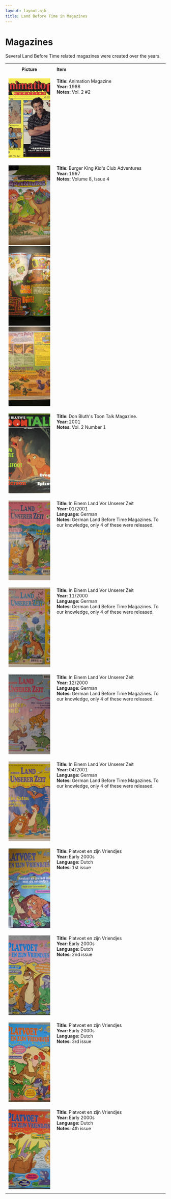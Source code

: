 ```yaml
---
layout: layout.njk
title: Land Before Time in Magazines
---
```


# Magazines

Several Land Before Time related magazines were created over the years.


<div class="table-wrapper">
  <table>
  <tr>
    <th style="width:20%; vertical-align:top; padding:10px;">
      <strong>Picture</strong>
    </th>
    <th style="text-align: left; padding:10px;">
      <strong>Item</strong>
    </th>
  </tr>

  <tr>
    <td style="width:30%; text-align: center; vertical-align:top; padding:10px;">
      <a href="/images/media/magazines/animationmagazine.jpg" data-lightbox="books" data-title="Animation Magazine">
        <div class="img-box">
          <img src="/images/media/magazines/animationmagazine.jpg" alt="Animation Magazine" style="height:250px; object-fit:cover;" />
        </div>
      </a>
    </td>
    <td style="vertical-align:top; padding:10px;">
      <strong>Title:</strong> Animation Magazine<br/>
      <strong>Year:</strong> 1988<br/>
      <strong>Notes:</strong> Vol. 2 #2<br/>
    </td>
  </tr>


<tr>
    <td style="width:30%; text-align: center; vertical-align:top; padding:10px;">
      <a href="/images/media/magazines/adventuresmagazine.jpg" data-lightbox="books" data-title="Burger King Kid's Club Adventures">
        <div class="img-box">
          <img src="/images/media/magazines/adventuresmagazine.jpg" alt="Burger King Kid's Club Adventures" style="height:250px; object-fit:cover;" />
        </div>
      </a>
      <a href="/images/media/magazines/adventuresmagazine-1.jpg" data-lightbox="books" data-title="Burger King Kid's Club Adventures">
        <div class="img-box">
          <img src="/images/media/magazines/adventuresmagazine-1.jpg" alt="Burger King Kid's Club Adventures" style="height:250px; object-fit:cover;" />
        </div>
      </a>
      <a href="/images/media/magazines/adventuresmagazine-3.jpg" data-lightbox="books" data-title="Burger King Kid's Club Adventures">
        <div class="img-box">
          <img src="/images/media/magazines/adventuresmagazine-3.jpg" alt="Burger King Kid's Club Adventures" style="height:250px; object-fit:cover;" />
        </div>
      </a>
    </td>
    <td style="vertical-align:top; padding:10px;">
      <strong>Title:</strong> Burger King Kid's Club Adventures<br/>
      <strong>Year:</strong> 1997<br/>
      <strong>Notes:</strong> Volume 8, Issue 4<br/>
    </td>
  </tr>

<tr>
    <td style="width:30%; text-align: center; vertical-align:top; padding:10px;">
      <a href="/images/media/magazines/donbluthstoontalk.jpg" data-lightbox="books" data-title="Don Bluth's Toon Talk Magazine.">
        <div class="img-box">
          <img src="/images/media/magazines/donbluthstoontalk.jpg" alt="Don Bluth's Toon Talk Magazine." style="height:250px; object-fit:cover;" />
        </div>
      </a>
    </td>
    <td style="vertical-align:top; padding:10px;">
      <strong>Title:</strong> Don Bluth's Toon Talk Magazine.<br/>
      <strong>Year:</strong> 2001<br/>
      <strong>Notes:</strong> Vol. 2 Number 1<br/>
    </td>
  </tr>

<tr>
    <td style="width:30%; text-align: center; vertical-align:top; padding:10px;">
      <a href="/images/media/magazines/de1.jpg" data-lightbox="books" data-title="In Einem Land Vor Unserer Zeit">
        <div class="img-box">
          <img src="/images/media/magazines/de1.jpg" alt="In Einem Land Vor Unserer Zeit" style="height:250px; object-fit:cover;" />
        </div>
      </a>
    </td>
    <td style="vertical-align:top; padding:10px;">
      <strong>Title:</strong> In Einem Land Vor Unserer Zeit<br/>
      <strong>Year:</strong> 01/2001<br/>
      <strong>Language:</strong> German<br/>
      <strong>Notes:</strong> German Land Before Time Magazines. To our knowledge, only 4 of these were released.<br/>
    </td>
  </tr>

  <tr>
    <td style="width:30%; text-align: center; vertical-align:top; padding:10px;">
      <a href="/images/media/magazines/de3.jpg" data-lightbox="books" data-title="In Einem Land Vor Unserer Zeit">
        <div class="img-box">
          <img src="/images/media/magazines/de3.jpg" alt="In Einem Land Vor Unserer Zeit" style="height:250px; object-fit:cover;" />
        </div>
      </a>
    </td>
    <td style="vertical-align:top; padding:10px;">
      <strong>Title:</strong> In Einem Land Vor Unserer Zeit<br/>
      <strong>Year:</strong> 11/2000<br/>
      <strong>Language:</strong> German<br/>
      <strong>Notes:</strong> German Land Before Time Magazines. To our knowledge, only 4 of these were released.<br/>
    </td>
  </tr>

<tr>
    <td style="width:30%; text-align: center; vertical-align:top; padding:10px;">
      <a href="/images/media/magazines/de2.jpg" data-lightbox="books" data-title="In Einem Land Vor Unserer Zeit">
        <div class="img-box">
          <img src="/images/media/magazines/de2.jpg" alt="In Einem Land Vor Unserer Zeit" style="height:250px; object-fit:cover;" />
        </div>
      </a>
    </td>
    <td style="vertical-align:top; padding:10px;">
      <strong>Title:</strong> In Einem Land Vor Unserer Zeit<br/>
      <strong>Year:</strong> 12/2000<br/>
      <strong>Language:</strong> German<br/>
      <strong>Notes:</strong> German Land Before Time Magazines. To our knowledge, only 4 of these were released.<br/>
    </td>
  </tr>

<tr>
    <td style="width:30%; text-align: center; vertical-align:top; padding:10px;">
      <a href="/images/media/magazines/de4.jpg" data-lightbox="books" data-title="In Einem Land Vor Unserer Zeit">
        <div class="img-box">
          <img src="/images/media/magazines/de4.jpg" alt="In Einem Land Vor Unserer Zeit" style="height:250px; object-fit:cover;" />
        </div>
      </a>
    </td>
    <td style="vertical-align:top; padding:10px;">
      <strong>Title:</strong> In Einem Land Vor Unserer Zeit<br/>
      <strong>Year:</strong> 04/2001<br/>
      <strong>Language:</strong> German<br/>
      <strong>Notes:</strong> German Land Before Time Magazines. To our knowledge, only 4 of these were released.<br/>
    </td>
  </tr>

  <tr>
    <td style="width:30%; text-align: center; vertical-align:top; padding:10px;">
      <a href="/images/media/magazines/nl1.jpg" data-lightbox="books" data-title="Platvoet en zijn Vriendjes">
        <div class="img-box">
          <img src="/images/media/magazines/nl1.jpg" alt="Platvoet en zijn Vriendjes" style="height:250px; object-fit:cover;" />
        </div>
      </a>
    </td>
    <td style="vertical-align:top; padding:10px;">
      <strong>Title:</strong> Platvoet en zijn Vriendjes<br/>
      <strong>Year:</strong> Early 2000s<br/>
      <strong>Language:</strong> Dutch<br/>
      <strong>Notes:</strong> 1st issue<br/>
    </td>
  </tr>

<tr>
    <td style="width:30%; text-align: center; vertical-align:top; padding:10px;">
      <a href="/images/media/magazines/nl2.jpg" data-lightbox="books" data-title="Platvoet en zijn Vriendjes">
        <div class="img-box">
          <img src="/images/media/magazines/nl2.jpg" alt="Platvoet en zijn Vriendjes" style="height:250px; object-fit:cover;" />
        </div>
      </a>
    </td>
    <td style="vertical-align:top; padding:10px;">
      <strong>Title:</strong> Platvoet en zijn Vriendjes<br/>
      <strong>Year:</strong> Early 2000s<br/>
      <strong>Language:</strong> Dutch<br/>
      <strong>Notes:</strong> 2nd issue<br/>
    </td>
  </tr>

<tr>
    <td style="width:30%; text-align: center; vertical-align:top; padding:10px;">
      <a href="/images/media/magazines/nl3.jpg" data-lightbox="books" data-title="Platvoet en zijn Vriendjes">
        <div class="img-box">
          <img src="/images/media/magazines/nl3.jpg" alt="Platvoet en zijn Vriendjes" style="height:250px; object-fit:cover;" />
        </div>
      </a>
    </td>
    <td style="vertical-align:top; padding:10px;">
      <strong>Title:</strong> Platvoet en zijn Vriendjes<br/>
      <strong>Year:</strong> Early 2000s<br/>
      <strong>Language:</strong> Dutch<br/>
      <strong>Notes:</strong> 3rd issue<br/>
    </td>
  </tr>

<tr>
    <td style="width:30%; text-align: center; vertical-align:top; padding:10px;">
      <a href="/images/media/magazines/nl4.jpg" data-lightbox="books" data-title="Platvoet en zijn Vriendjes">
        <div class="img-box">
          <img src="/images/media/magazines/nl4.jpg" alt="Platvoet en zijn Vriendjes" style="height:250px; object-fit:cover;" />
        </div>
      </a>
    </td>
    <td style="vertical-align:top; padding:10px;">
      <strong>Title:</strong> Platvoet en zijn Vriendjes<br/>
      <strong>Year:</strong> Early 2000s<br/>
      <strong>Language:</strong> Dutch<br/>
      <strong>Notes:</strong> 4th issue<br/>
    </td>
  </tr>




</table>
</div>